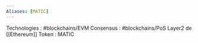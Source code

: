 ```yaml
---
Aliases: [MATIC]
---
```


Technologies : #blockchains/EVM
Consensus : #blockchains/PoS
Layer2 de [[Ethereum]]
Token : MATIC
